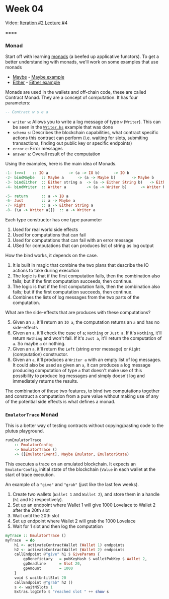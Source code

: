 # Week 04

Video: [Iteration #2 Lecture #4](https://www.youtube.com/watch?v=g4lvA14I-Jg)

====

### Monad
Start off with learning [monads](http://www.learnyouahaskell.com/a-fistful-of-monads) (a beefed up applicative functors).
To get a better understanding with monads, we'll work on some examples that use monads
* [Maybe](http://learnyouahaskell.com/a-fistful-of-monads#getting-our-feet-wet-with-maybe) - [Maybe example](Maybe.hs)
* [Either](http://learnyouahaskell.com/for-a-few-monads-more#error) - [Either example](Either.hs)

Monads are used in the wallets and off-chain code, these are called Contract
Monad. They are a concept of computation. It has four parameters:
```hs
-- Contract w s e a
```
* `writer`  `w`:  Allows you to write a log message of type `w` (`Writer`). This can be
seen in the [`Writer.hs`](Writer.hs) example that was done
* `schema`  `s`:  Describes the blockchain capabilities, what contract specific actions
this contract can perform (i.e. waiting for slots, submiting transactions,
finding out public key or specific endpoints)
* `error`   `e`:  Error messages
* `answer`  `a`:  Overall result of the computation


Using the examples, here is the main idea of Monads.
```hs
-1- (>>=)	:: IO a		    -> (a -> IO b)		-> IO b
-2- bindMaybe	:: Maybe a	    -> (a -> Maybe b)		-> Maybe b
-3- bindEither	:: Either string a  -> (a -> Either String b)	-> Either String b
-4- bindWriter	:: Writer a         -> (a -> Writer b)		-> Writer b

-5- return		:: a -> IO a
-6- Just		:: a -> Maybe a
-7- Right		:: a -> Either String a
-8- (\a -> Writer a[])	:: a -> Writer a
```

Each type constructor has one type parameter
1. Used for real world side effects
2. Used for computations that can fail
3. Used for computations that can fail with an error message
4. USed for computations that can produces list of string as log output

How the bind works, it depends on the case.
1. It is built in magic that combine the two plans that describe the IO actions
to take during execution
2. The logic is that if the first computation fails, then the combination also
fails; but if the first computation succeeds, then continue.
3. The logic is that if the first computation fails, then the combination also
fails; but if the first computation succeeds, then continue.
4. Combines the lists of log messages from the two parts of the computation.

What are the side-effects that are produces with these computations?

5. Given an `a`, it'll return an `IO a`, the computation returns an `a` and has
no side-effects
6. Given an `a`, it'll check the case of `a`; `Nothing` or `Just a`. If it's
`Nothing`, it'll return `Nothing` and won't fail. If it's `Just a`, it'll
return the computation of `a`. So maybe `a` or nothing.
7. Given an `a`, it'll return the `Left` (string error message) or `Right`
(computation) constructor.
8. Given an `a`, it'll produces a `Writer a` with an empty list of log
messages. It could also be used as given an `a`, it can produces a log message
producing computation of type `a` that doesn't make use of this possibility to
produce log messages and simply doesn't log and immediately returns the
results.

The combination of these two features, to bind two computations together and
construct a computation from a pure value without making use of any of the
potential side effects is what defines a monad.

### `EmulatorTrace` Monad
This is a better way of testing contracts without copying/pasting code to the
plutus playground.
```hs
runEmulatorTrace
    :: EmulatorConfig
    -> EmulatorTrace ()
    -> ([EmulatorEvent], Maybe Emulator, EmulatorState)
```

This executes a trace on an emulated blockchain. It expects an
`EmulatorConfig`, initial state of the blockchain (`Value` in each wallet at
the start of trace execution.

An example of a `"give"` and `"grab"` (just like the last few weeks).
1. Create two wallets (`Wallet 1` and `Wallet 2`), and store them in a handle
(`h1` and `h2` respectively).
2. Set up an endpoint where Wallet 1 will give 1000 Lovelace to Wallet 2 after
the 20th slot
3. Wait until the 20th slot
4. Set up endpoint where Wallet 2 will grab the 1000 Lovelace
5. Wait for 1 slot and then log the computation
```hs
myTrace :: EmulatorTrace ()
myTrace  = do
    h1 <- activateContractWallet (Wallet 1) endpoints
    h2 <- activateContractWallet (Wallet 2) endpoints
    callEndpoint @"give" h1 $ GiveParams {
        gpBeneficiary   = pubKeyHash $ walletPubKey $ Wallet 2,
        gpDeadline      = Slot 20,
        gpAmount        = 1000
    }
    void $ waitUntilSlot 20
    callEndpoint @"grab" h2 ()
    s <- waitNSlots 1
    Extras.logInfo $ "reached slot " ++ show s
```
